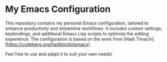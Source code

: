 # My Emacs Configuration

This repository contains my personal Emacs configuration, tailored to enhance productivity and streamline workflows. 
It includes custom settings, keybindings, and additional Emacs Lisp scripts to optimize the editing experience. 
The configuration is based on the work from [Hadi Timachi][https://codeberg.org/haditim/dotemacs].

Feel free to use and adapt it to suit your own needs! 
